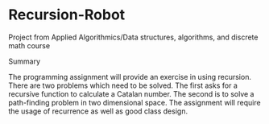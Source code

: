 # Recursion-Robot
Project from Applied Algorithmics/Data structures, algorithms, and discrete math course

Summary 

The programming assignment will provide an exercise in using recursion.  There are two problems which need to be solved.  The first asks for a recursive function to calculate a Catalan number.  The second is to solve a path-finding problem in two dimensional space.  The assignment will require the usage of recurrence as well as good class design.  

